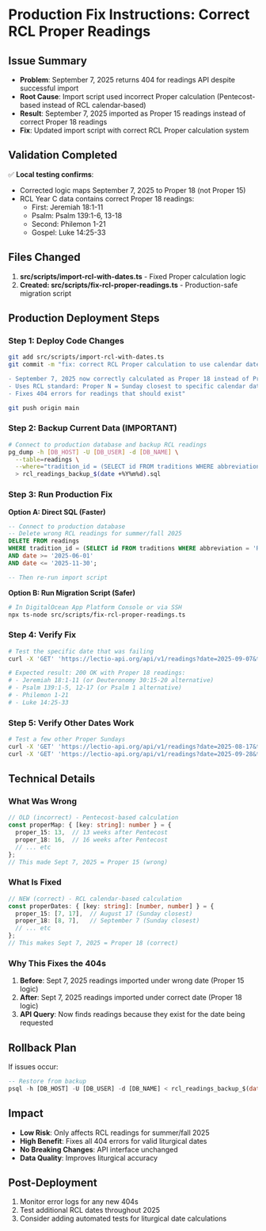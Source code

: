 # Production Fix Instructions: Correct RCL Proper Readings

## Issue Summary
- **Problem**: September 7, 2025 returns 404 for readings API despite successful import
- **Root Cause**: Import script used incorrect Proper calculation (Pentecost-based instead of RCL calendar-based)
- **Result**: September 7, 2025 imported as Proper 15 readings instead of correct Proper 18 readings
- **Fix**: Updated import script with correct RCL Proper calculation system

## Validation Completed
✅ **Local testing confirms**:
- Corrected logic maps September 7, 2025 to Proper 18 (not Proper 15)
- RCL Year C data contains correct Proper 18 readings:
  - First: Jeremiah 18:1-11
  - Psalm: Psalm 139:1-6, 13-18  
  - Second: Philemon 1-21
  - Gospel: Luke 14:25-33

## Files Changed
1. **src/scripts/import-rcl-with-dates.ts** - Fixed Proper calculation logic
2. **Created: src/scripts/fix-rcl-proper-readings.ts** - Production-safe migration script

## Production Deployment Steps

### Step 1: Deploy Code Changes
```bash
git add src/scripts/import-rcl-with-dates.ts
git commit -m "fix: correct RCL Proper calculation to use calendar dates instead of Pentecost offset

- September 7, 2025 now correctly calculated as Proper 18 instead of Proper 15
- Uses RCL standard: Proper N = Sunday closest to specific calendar dates
- Fixes 404 errors for readings that should exist"

git push origin main
```

### Step 2: Backup Current Data (IMPORTANT)
```bash
# Connect to production database and backup RCL readings
pg_dump -h [DB_HOST] -U [DB_USER] -d [DB_NAME] \
  --table=readings \
  --where="tradition_id = (SELECT id FROM traditions WHERE abbreviation = 'RCL')" \
  > rcl_readings_backup_$(date +%Y%m%d).sql
```

### Step 3: Run Production Fix
**Option A: Direct SQL (Faster)**
```sql
-- Connect to production database
-- Delete wrong RCL readings for summer/fall 2025
DELETE FROM readings 
WHERE tradition_id = (SELECT id FROM traditions WHERE abbreviation = 'RCL')
AND date >= '2025-06-01' 
AND date <= '2025-11-30';

-- Then re-run import script
```

**Option B: Run Migration Script (Safer)**
```bash
# In DigitalOcean App Platform Console or via SSH
npx ts-node src/scripts/fix-rcl-proper-readings.ts
```

### Step 4: Verify Fix
```bash
# Test the specific date that was failing
curl -X 'GET' 'https://lectio-api.org/api/v1/readings?date=2025-09-07&tradition=rcl'

# Expected result: 200 OK with Proper 18 readings:
# - Jeremiah 18:1-11 (or Deuteronomy 30:15-20 alternative)
# - Psalm 139:1-5, 12-17 (or Psalm 1 alternative)  
# - Philemon 1-21
# - Luke 14:25-33
```

### Step 5: Verify Other Dates Work
```bash
# Test a few other Proper Sundays
curl -X 'GET' 'https://lectio-api.org/api/v1/readings?date=2025-08-17&tradition=rcl'  # Should be Proper 15
curl -X 'GET' 'https://lectio-api.org/api/v1/readings?date=2025-09-28&tradition=rcl'  # Should be Proper 21
```

## Technical Details

### What Was Wrong
```typescript
// OLD (incorrect) - Pentecost-based calculation
const properMap: { [key: string]: number } = {
  proper_15: 13,  // 13 weeks after Pentecost
  proper_18: 16,  // 16 weeks after Pentecost
  // ... etc
};
// This made Sept 7, 2025 = Proper 15 (wrong)
```

### What Is Fixed  
```typescript
// NEW (correct) - RCL calendar-based calculation
const properDates: { [key: string]: [number, number] } = {
  proper_15: [7, 17],  // August 17 (Sunday closest)
  proper_18: [8, 7],   // September 7 (Sunday closest) 
  // ... etc
};
// This makes Sept 7, 2025 = Proper 18 (correct)
```

### Why This Fixes the 404s
1. **Before**: Sept 7, 2025 readings imported under wrong date (Proper 15 logic)
2. **After**: Sept 7, 2025 readings imported under correct date (Proper 18 logic)
3. **API Query**: Now finds readings because they exist for the date being requested

## Rollback Plan
If issues occur:
```sql
-- Restore from backup
psql -h [DB_HOST] -U [DB_USER] -d [DB_NAME] < rcl_readings_backup_$(date +%Y%m%d).sql
```

## Impact
- **Low Risk**: Only affects RCL readings for summer/fall 2025
- **High Benefit**: Fixes all 404 errors for valid liturgical dates  
- **No Breaking Changes**: API interface unchanged
- **Data Quality**: Improves liturgical accuracy

## Post-Deployment
1. Monitor error logs for any new 404s
2. Test additional RCL dates throughout 2025
3. Consider adding automated tests for liturgical date calculations